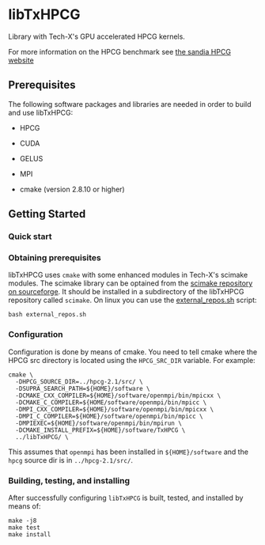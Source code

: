 # libTxHPCG

Library with Tech-X's GPU accelerated HPCG kernels.

For more information on the HPCG benchmark see 
[the sandia HPCG website](https://software.sandia.gov/hpcg/default.php)


## Prerequisites

The following software packages and libraries are needed in order to
build and use libTxHPCG:

- HPCG

- CUDA

- GELUS

- MPI

- cmake (version 2.8.10 or higher)


## Getting Started

### Quick start

### Obtaining prerequisites

libTxHPCG uses `cmake` with some enhanced modules in Tech-X's scimake
modules. The scimake library can be optained from the 
[scimake repository on sourceforge](http://sourceforge.net/projects/scimake).
It should be installed in a subdirectory of the libTxHPCG repository
called `scimake`. On linux you can use the
[external_repos.sh](./external_repos.sh) script:
```
bash external_repos.sh
```


### Configuration

Configuration is done by means of cmake.  You need to tell cmake where
the HPCG src directory is located using the `HPCG_SRC_DIR` variable.
For example:

```
cmake \
  -DHPCG_SOURCE_DIR=../hpcg-2.1/src/ \
  -DSUPRA_SEARCH_PATH=${HOME}/software \
  -DCMAKE_CXX_COMPILER=${HOME}/software/openmpi/bin/mpicxx \
  -DCMAKE_C_COMPILER=${HOME/software/openmpi/bin/mpicc \
  -DMPI_CXX_COMPILER=${HOME}/software/openmpi/bin/mpicxx \
  -DMPI_C_COMPILER=${HOME}/software/openmpi/bin/mpicc \
  -DMPIEXEC=${HOME}/software/openmpi/bin/mpirun \
  -DCMAKE_INSTALL_PREFIX=${HOME}/software/TxHPCG \
  ../libTxHPCG/ \
```

This assumes that `openmpi` has been installed in `${HOME}/software` and
the `hpcg` source dir is in `../hpcg-2.1/src/`.


### Building, testing, and installing

After successfully configuring `libTxHPCG` is built, tested, and
installed by means of:

```
make -j8
make test
make install
```

